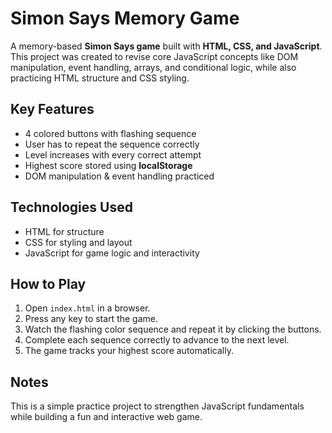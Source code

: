 # Simon Says Memory Game

A memory-based **Simon Says game** built with **HTML, CSS, and JavaScript**.  
This project was created to revise core JavaScript concepts like DOM manipulation, event handling, arrays, and conditional logic, while also practicing HTML structure and CSS styling.

## **Key Features**
- 4 colored buttons with flashing sequence  
- User has to repeat the sequence correctly  
- Level increases with every correct attempt  
- Highest score stored using **localStorage**  
- DOM manipulation & event handling practiced  

## **Technologies Used**
- HTML for structure  
- CSS for styling and layout  
- JavaScript for game logic and interactivity  

## **How to Play**
1. Open `index.html` in a browser.  
2. Press any key to start the game.  
3. Watch the flashing color sequence and repeat it by clicking the buttons.  
4. Complete each sequence correctly to advance to the next level.  
5. The game tracks your highest score automatically.  
 

## **Notes**
This is a simple practice project to strengthen JavaScript fundamentals while building a fun and interactive web game.
